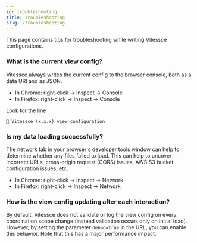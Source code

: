 ```yaml
---
id: troubleshooting
title: Troubleshooting
slug: /troubleshooting
---
```


This page contains tips for troubleshooting while writing Vitessce configurations.

### What is the current view config?

Vitessce always writes the current config to the browser console, both as a data URI and as JSON.

- In Chrome: right-click -> Inspect -> Console
- In Firefox: right-click -> Inspect -> Console

Look for the line

```
🚄 Vitessce (x.x.x) view configuration
```

### Is my data loading successfully?

The network tab in your browser's developer tools window can help to determine whether any files failed to load.
This can help to uncover incorrect URLs, cross-origin request (CORS) issues, AWS S3 bucket configuration issues, etc.

- In Chrome: right-click -> Inspect -> Network
- In Firefox: right-click -> Inspect -> Network

### How is the view config updating after each interaction?

By default, Vitessce does not validate or log the view config on every coordination scope change (instead validation occurs only on initial load).
However, by setting the parameter `debug=true` in the URL, you can enable this behavior.
Note that this has a major performance impact.
